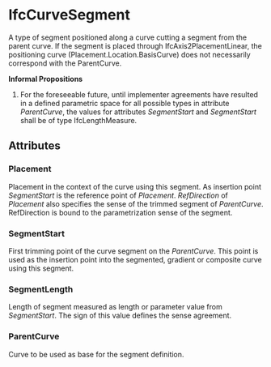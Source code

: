 # IfcCurveSegment

A type of segment positioned along a curve cutting a segment from the parent curve. If the segment is placed through IfcAxis2PlacementLinear, the positioning curve (Placement.Location.BasisCurve) does not necessarily correspond with the ParentCurve.
<!-- end of short definition -->

**Informal Propositions**

1. For the foreseeable future, until implementer agreements have resulted in a defined parametric space for all possible types in attribute *ParentCurve*, the values for attributes *SegmentStart* and *SegmentStart* shall be of type IfcLengthMeasure.

## Attributes

### Placement
Placement in the context of the curve using this segment. As insertion point _SegmentStart_ is the reference point of _Placement_. _RefDirection_ of _Placement_ also specifies the sense of the trimmed segment of _ParentCurve_. RefDirection is bound to the parametrization sense of the segment.

### SegmentStart
First trimming point of the curve segment on the _ParentCurve_. This point is used as the insertion point into the segmented, gradient or composite curve using this segment.

### SegmentLength
Length of segment measured as length or parameter value from _SegmentStart_. The sign of this value defines the sense agreement.

### ParentCurve
Curve to be used as base for the segment definition.

